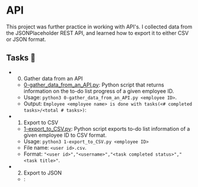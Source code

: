 # API

This project was further practice in working with API's. I collected data from the JSONPlaceholder REST API, and learned how to export it to either CSV or JSON format.

## Tasks 📃
- 0. Gather data from an API
  - [0-gather_data_from_an_API.py](https://github.com/richard-1257/alx-system_engineering-devops/blob/master/0x15-api/0-gather_data_from_an_API.py): Python script that returns information on the to-do list progress of a given employee ID.
  - Usage: `python3 0-gather_data_from_an_API.py <employee ID>`.
  - Output: `Employee <employee name> is done with tasks(<# completed tasks>/<total # tasks>)`:

- 1. Export to CSV
  - [1-export_to_CSV.py](https://github.com/richard-1257/alx-system_engineering-devops/blob/master/0x15-api/1-export_to_CSV.py): Python script exports to-do list information of a given employee ID to CSV format.
  - Usage: `python3 1-export_to_CSV.py <employee ID>`
  - File name: `<user id>.csv`. 
  - Format: `"<user id>","<username>","<task completed status>","<task title>"`.

- 2. Export to JSON
  - [](): 



  
  
  
